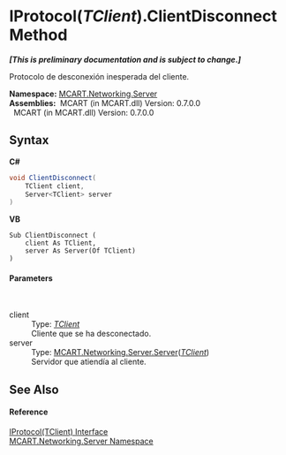 # IProtocol(*TClient*).ClientDisconnect Method 
 _**\[This is preliminary documentation and is subject to change.\]**_

Protocolo de desconexión inesperada del cliente.

**Namespace:**&nbsp;<a href="720af18e-2a17-584a-1ca8-e0e39906cbff">MCART.Networking.Server</a><br />**Assemblies:**&nbsp;&nbsp;MCART (in MCART.dll) Version: 0.7.0.0<br />&nbsp;&nbsp;MCART (in MCART.dll) Version: 0.7.0.0<br />

## Syntax

**C#**<br />
``` C#
void ClientDisconnect(
	TClient client,
	Server<TClient> server
)
```

**VB**<br />
``` VB
Sub ClientDisconnect ( 
	client As TClient,
	server As Server(Of TClient)
)
```


#### Parameters
&nbsp;<dl><dt>client</dt><dd>Type: <a href="87b29ab5-df3c-aaa9-05cc-85ba8f74a442">*TClient*</a><br />Cliente que se ha desconectado.</dd><dt>server</dt><dd>Type: <a href="6fa3083a-c860-4cc8-7bad-c8d06352c50b">MCART.Networking.Server.Server</a>(<a href="87b29ab5-df3c-aaa9-05cc-85ba8f74a442">*TClient*</a>)<br />Servidor que atiendía al cliente.</dd></dl>

## See Also


#### Reference
<a href="87b29ab5-df3c-aaa9-05cc-85ba8f74a442">IProtocol(TClient) Interface</a><br /><a href="720af18e-2a17-584a-1ca8-e0e39906cbff">MCART.Networking.Server Namespace</a><br />
